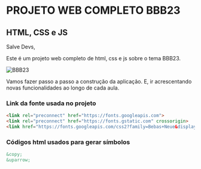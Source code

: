 # PROJETO WEB COMPLETO BBB23
## HTML, CSS e JS

Salve Devs,

Este é um projeto web completo de html, css e js sobre o tema BBB23.

![BBB23](https://ibb.co/TT43jQt)

Vamos fazer passo a passo a construção da aplicação.
E, ir acrescentando novas funcionalidades ao longo de cada aula.

### Link da fonte usada no projeto
~~~html
<link rel="preconnect" href="https://fonts.googleapis.com">
<link rel="preconnect" href="https://fonts.gstatic.com" crossorigin>
<link href="https://fonts.googleapis.com/css2?family=Bebas+Neue&display=swap" rel="stylesheet">
~~~

### Códigos html usados para gerar símbolos
~~~html
&copy;
&uparrow;
~~~

